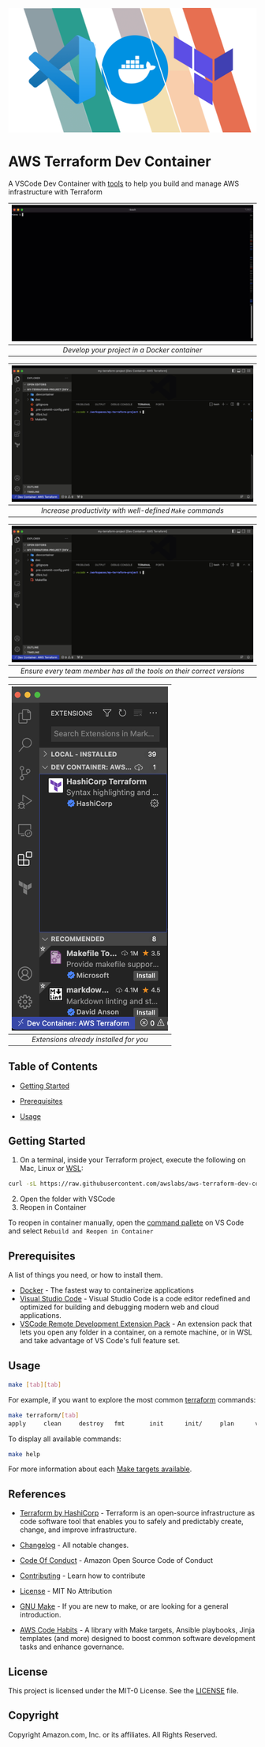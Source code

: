 <!--
  ** MANAGED BY AWS CODE HABITS
  ** DO NOT EDIT THIS FILE
  **
  ** 1) Make all changes to `doc/habits.yaml`
  ** 2) Run `make doc/build` to rebuild this file
  **
-->

![logo][logo]


# AWS Terraform Dev Container

A VSCode Dev Container with [tools][tools] to help you build and manage AWS infrastructure with Terraform

| ![screenshot-1](doc/images/screenshot-1.gif) |
|:--:|
| *Develop your project in a Docker container* |

| ![screenshot-2](doc/images/screenshot-2.gif) |
|:--:|
| *Increase productivity with well-defined `Make` commands* |

| ![screenshot-3](doc/images/screenshot-3.gif) |
|:--:|
| *Ensure every team member has all the tools on their correct versions* |

| ![screenshot-4](doc/images/screenshot-4.png) |
|:--:|
| *Extensions already installed for you* |


## Table of Contents

- [Getting Started](#getting-started)

- [Prerequisites](#prerequisites)


- [Usage](#usage)




## Getting Started

1. On a terminal, inside your Terraform project, execute the following on Mac, Linux or [WSL][wsl]:
```bash
curl -sL https://raw.githubusercontent.com/awslabs/aws-terraform-dev-container/main/scripts/init.sh | bash
````
2. Open the folder with VSCode
3. Reopen in Container

To reopen in container manually, open the [command pallete](https://code.visualstudio.com/docs/getstarted/userinterface#_command-palette) on VS Code and select `Rebuild and Reopen in Container`


## Prerequisites
  A list of things you need, or how to install them.

- [Docker](https://www.docker.com/products/docker-desktop/) - The fastest way to containerize applications
- [Visual Studio Code](https://code.visualstudio.com/) - Visual Studio Code is a code editor redefined and optimized for building and debugging modern web and cloud applications.
- [VSCode Remote Development Extension Pack](https://marketplace.visualstudio.com/items?itemName=ms-vscode-remote.vscode-remote-extensionpack) - An extension pack that lets you open any folder in a container, on a remote machine, or in WSL and take advantage of VS Code's full feature set.



## Usage
```bash
make [tab][tab]
```
For example, if you want to explore the most common [terraform][terraform] commands:
```bash
make terraform/[tab]
apply     clean     destroy   fmt       init      init/     plan      validate  version
```

To display all available commands:
```bash
make help
```
For more information about each [Make targets available](Makefile.md).





## References
- [Terraform by HashiCorp](https://www.terraform.io) - Terraform is an open-source infrastructure as code software tool that enables you to safely and predictably create, change, and improve infrastructure.
- [Changelog](CHANGELOG.md) - All notable changes.
- [Code Of Conduct](CODE_OF_CONDUCT.md) - Amazon Open Source Code of Conduct
- [Contributing](CONTRIBUTING.md) - Learn how to contribute
- [License](LICENSE) - MIT No Attribution
- [GNU Make](https://www.gnu.org/software/make/manual/make.html) - If you are new to make, or are looking for a general introduction.

- [AWS Code Habits][aws-code-habits] - A library with Make targets, Ansible playbooks, Jinja templates (and more) designed to boost common software development tasks and enhance governance.

## License
This project is licensed under the MIT-0 License. See the [LICENSE](LICENSE) file.

## Copyright
Copyright Amazon.com, Inc. or its affiliates. All Rights Reserved.


[repo]: https://gitlab.aws.dev/proserve-labs/aws-terraform-dev-container
[logo]: doc/logo.png

[aws-code-habits]: https://github.com/awslabs/aws-code-habits

[docker]: https://www.docker.com/products/docker-desktop/
[vscode-dev-container]: https://code.visualstudio.com/docs/remote/containers
[terraform]: https://www.terraform.io
[license]: LICENSE
[tools]: TOOLS
[wsl]: https://learn.microsoft.com/en-us/windows/wsl/install
